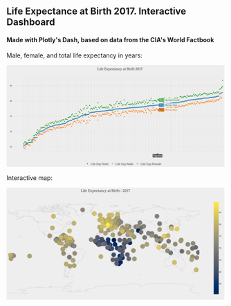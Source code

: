 ## Life Expectance at Birth 2017. Interactive Dashboard
#### Made with Plotly's Dash, based on data from the CIA's World Factbook


Male, female, and total life expectancy in years: 

![](lifeexp_scatter.png)


Interactive map: 

![](lifeexp_bubble.png)

